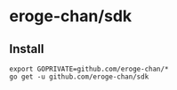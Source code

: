 # eroge-chan/sdk

## Install
```shell
export GOPRIVATE=github.com/eroge-chan/*
go get -u github.com/eroge-chan/sdk
```
